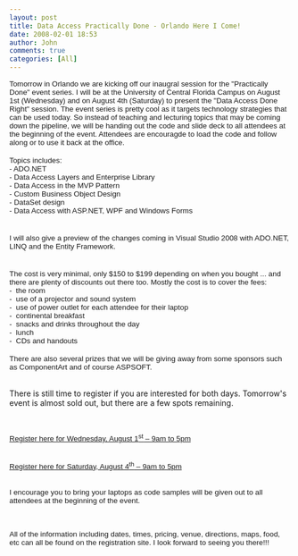 ```yaml
---
layout: post
title: Data Access Practically Done - Orlando Here I Come!
date: 2008-02-01 18:53
author: John
comments: true
categories: [All]
---
```

<P class=MsoNormal style="MARGIN: 0in 0in 0pt; mso-margin-top-alt: auto; mso-margin-bottom-alt: auto"><SPAN style="FONT-SIZE: 10pt; FONT-FAMILY: 'Arial','sans-serif'; mso-fareast-font-family: 'Times New Roman'">Tomorrow in Orlando we are kicking off our inaugral&nbsp;session for the "Practically Done" event series. I will be at the University of Central Florida Campus on August 1st (Wednesday) and on August 4th (Saturday) to present the "Data Access Done Right" session. The event series is pretty cool as it targets technology strategies that can be used today. So instead of teaching and lecturing topics that may be coming down the pipeline, we will be handing out the code and slide deck to all attendees at the beginning of the event. Attendees are encouragde to load the code and follow along or to use it back at the office.</SPAN></P> <P class=MsoNormal style="MARGIN: 0in 0in 0pt; mso-margin-top-alt: auto; mso-margin-bottom-alt: auto"><SPAN style="FONT-SIZE: 10pt; FONT-FAMILY: 'Arial','sans-serif'; mso-fareast-font-family: 'Times New Roman'"></SPAN>&nbsp;</P> <P class=MsoNormal style="MARGIN: 0in 0in 0pt; mso-margin-top-alt: auto; mso-margin-bottom-alt: auto"><SPAN style="FONT-SIZE: 10pt; FONT-FAMILY: 'Arial','sans-serif'; mso-fareast-font-family: 'Times New Roman'">Topics includes:</SPAN></P> <P class=MsoNormal style="MARGIN: 0in 0in 0pt; mso-margin-top-alt: auto; mso-margin-bottom-alt: auto"><SPAN style="FONT-SIZE: 10pt; FONT-FAMILY: 'Arial','sans-serif'; mso-fareast-font-family: 'Times New Roman'">- ADO.NET</SPAN></P> <P class=MsoNormal style="MARGIN: 0in 0in 0pt; mso-margin-top-alt: auto; mso-margin-bottom-alt: auto"><SPAN style="FONT-SIZE: 10pt; FONT-FAMILY: 'Arial','sans-serif'; mso-fareast-font-family: 'Times New Roman'">- Data Access Layers and Enterprise Library</SPAN></P> <P class=MsoNormal style="MARGIN: 0in 0in 0pt; mso-margin-top-alt: auto; mso-margin-bottom-alt: auto"><SPAN style="FONT-SIZE: 10pt; FONT-FAMILY: 'Arial','sans-serif'; mso-fareast-font-family: 'Times New Roman'">- Data Access in the MVP Pattern</SPAN></P> <P class=MsoNormal style="MARGIN: 0in 0in 0pt; mso-margin-top-alt: auto; mso-margin-bottom-alt: auto"><SPAN style="FONT-SIZE: 10pt; FONT-FAMILY: 'Arial','sans-serif'; mso-fareast-font-family: 'Times New Roman'">- Custom Business Object Design</SPAN></P> <P class=MsoNormal style="MARGIN: 0in 0in 0pt; mso-margin-top-alt: auto; mso-margin-bottom-alt: auto"><SPAN style="FONT-SIZE: 10pt; FONT-FAMILY: 'Arial','sans-serif'; mso-fareast-font-family: 'Times New Roman'">- DataSet design</SPAN></P> <P class=MsoNormal style="MARGIN: 0in 0in 0pt; mso-margin-top-alt: auto; mso-margin-bottom-alt: auto"><SPAN style="FONT-SIZE: 10pt; FONT-FAMILY: 'Arial','sans-serif'; mso-fareast-font-family: 'Times New Roman'">- Data Access with ASP.NET, WPF and Windows Forms</SPAN></P> <P class=MsoNormal style="MARGIN: 0in 0in 0pt; mso-margin-top-alt: auto; mso-margin-bottom-alt: auto"><SPAN style="FONT-SIZE: 10pt; FONT-FAMILY: 'Arial','sans-serif'; mso-fareast-font-family: 'Times New Roman'"></SPAN>&nbsp;</P> <P class=MsoNormal style="MARGIN: 0in 0in 0pt; mso-margin-top-alt: auto; mso-margin-bottom-alt: auto"><SPAN style="FONT-SIZE: 10pt; FONT-FAMILY: 'Arial','sans-serif'; mso-fareast-font-family: 'Times New Roman'"></SPAN>&nbsp;</P> <P class=MsoNormal style="MARGIN: 0in 0in 0pt; mso-margin-top-alt: auto; mso-margin-bottom-alt: auto"><SPAN style="FONT-SIZE: 10pt; FONT-FAMILY: 'Arial','sans-serif'; mso-fareast-font-family: 'Times New Roman'">I&nbsp;will also give a preview of the changes coming in Visual Studio 2008&nbsp;with ADO.NET, LINQ&nbsp;and the Entity Framework.&nbsp;</SPAN></P> <P class=MsoNormal style="MARGIN: 0in 0in 0pt; mso-margin-top-alt: auto; mso-margin-bottom-alt: auto"><SPAN style="FONT-SIZE: 10pt; FONT-FAMILY: 'Arial','sans-serif'; mso-fareast-font-family: 'Times New Roman'"></SPAN>&nbsp;</P> <P class=MsoNormal style="MARGIN: 0in 0in 0pt; mso-margin-top-alt: auto; mso-margin-bottom-alt: auto"><SPAN style="FONT-SIZE: 10pt; FONT-FAMILY: 'Arial','sans-serif'; mso-fareast-font-family: 'Times New Roman'"></SPAN>&nbsp;</P> <P class=MsoNormal style="MARGIN: 0in 0in 0pt; mso-margin-top-alt: auto; mso-margin-bottom-alt: auto"><SPAN style="FONT-SIZE: 10pt; FONT-FAMILY: 'Arial','sans-serif'; mso-fareast-font-family: 'Times New Roman'">The cost is very minimal, only $150 to $199 depending on when you bought ... and there are plenty of discounts out there too. Mostly the cost is to cover the fees:</SPAN></P> <P class=MsoNormal style="MARGIN: 0in 0in 0pt; mso-margin-top-alt: auto; mso-margin-bottom-alt: auto"><SPAN style="FONT-SIZE: 10pt; FONT-FAMILY: 'Arial','sans-serif'; mso-fareast-font-family: 'Times New Roman'">-&nbsp;&nbsp;the room</SPAN></P> <P class=MsoNormal style="MARGIN: 0in 0in 0pt; mso-margin-top-alt: auto; mso-margin-bottom-alt: auto"><SPAN style="FONT-SIZE: 10pt; FONT-FAMILY: 'Arial','sans-serif'; mso-fareast-font-family: 'Times New Roman'">-&nbsp; use of a projector and sound system</SPAN></P> <P class=MsoNormal style="MARGIN: 0in 0in 0pt; mso-margin-top-alt: auto; mso-margin-bottom-alt: auto"><SPAN style="FONT-SIZE: 10pt; FONT-FAMILY: 'Arial','sans-serif'; mso-fareast-font-family: 'Times New Roman'">-&nbsp; use of power outlet for each attendee for their laptop</SPAN></P> <P class=MsoNormal style="MARGIN: 0in 0in 0pt; mso-margin-top-alt: auto; mso-margin-bottom-alt: auto"><SPAN style="FONT-SIZE: 10pt; FONT-FAMILY: 'Arial','sans-serif'; mso-fareast-font-family: 'Times New Roman'">-&nbsp;&nbsp;continental breakfast</SPAN></P> <P class=MsoNormal style="MARGIN: 0in 0in 0pt; mso-margin-top-alt: auto; mso-margin-bottom-alt: auto"><SPAN style="FONT-SIZE: 10pt; FONT-FAMILY: 'Arial','sans-serif'; mso-fareast-font-family: 'Times New Roman'">-&nbsp; snacks and drinks throughout the day</SPAN></P> <P class=MsoNormal style="MARGIN: 0in 0in 0pt; mso-margin-top-alt: auto; mso-margin-bottom-alt: auto"><SPAN style="FONT-SIZE: 10pt; FONT-FAMILY: 'Arial','sans-serif'; mso-fareast-font-family: 'Times New Roman'">-&nbsp; lunch</SPAN></P> <P class=MsoNormal style="MARGIN: 0in 0in 0pt; mso-margin-top-alt: auto; mso-margin-bottom-alt: auto"><SPAN style="FONT-SIZE: 10pt; FONT-FAMILY: 'Arial','sans-serif'; mso-fareast-font-family: 'Times New Roman'">-&nbsp; CDs and handouts</SPAN></P> <P class=MsoNormal style="MARGIN: 0in 0in 0pt; mso-margin-top-alt: auto; mso-margin-bottom-alt: auto"><SPAN style="FONT-SIZE: 10pt; FONT-FAMILY: 'Arial','sans-serif'; mso-fareast-font-family: 'Times New Roman'"></SPAN>&nbsp;</P> <P class=MsoNormal style="MARGIN: 0in 0in 0pt; mso-margin-top-alt: auto; mso-margin-bottom-alt: auto"><SPAN style="FONT-SIZE: 10pt; FONT-FAMILY: 'Arial','sans-serif'; mso-fareast-font-family: 'Times New Roman'">There are also several prizes that we will be giving away from some sponsors such as ComponentArt and of course ASPSOFT.</SPAN></P> <P class=MsoNormal style="MARGIN: 0in 0in 0pt; mso-margin-top-alt: auto; mso-margin-bottom-alt: auto"><SPAN style="FONT-SIZE: 10pt; FONT-FAMILY: 'Arial','sans-serif'; mso-fareast-font-family: 'Times New Roman'"></SPAN>&nbsp;</P> <P>There is still time to register if you&nbsp;are interested for both days. Tomorrow's event is almost sold out, but there are a few spots remaining. </P> <P mce_keep="true">&nbsp;</P> <P><SPAN style="FONT-SIZE: 10pt; FONT-FAMILY: 'Arial','sans-serif'; mso-fareast-font-family: 'Times New Roman'"><A class="" href="http://dadr1-papablog.eventbrite.com/" mce_href="http://dadr1-papablog.eventbrite.com/">Register here for Wednesday, August 1<SUP>st</SUP> – 9am to 5pm</A></SPAN></P> <P class=MsoNormal style="MARGIN: 0in 0in 0pt; mso-margin-top-alt: auto; mso-margin-bottom-alt: auto"><SPAN style="FONT-SIZE: 10pt; FONT-FAMILY: 'Arial','sans-serif'; mso-fareast-font-family: 'Times New Roman'"></SPAN>&nbsp;</P><SPAN style="FONT-SIZE: 10pt; FONT-FAMILY: 'Arial','sans-serif'; mso-fareast-font-family: 'Times New Roman'"><A href="http://dadr2-papablog.eventbrite.com/">Register here for Saturday, August 4<SUP>th</SUP> – 9am to 5pm</A><?xml:namespace prefix = o ns = "urn:schemas-microsoft-com:office:office" /><o:p></o:p></SPAN> <P class=MsoNormal style="MARGIN: 0in 0in 0pt; mso-margin-to
p-alt: auto; mso-margin-bottom-alt: auto"><SPAN style="FONT-SIZE: 10pt; FONT-FAMILY: 'Arial','sans-serif'; mso-fareast-font-family: 'Times New Roman'"></SPAN>&nbsp;</P> <P><SPAN style="FONT-SIZE: 10pt; FONT-FAMILY: 'Arial','sans-serif'; mso-fareast-font-family: 'Times New Roman'">I encourage you to bring your laptops as code samples will be given out to all attendees at the beginning of the event. </SPAN></P> <P><SPAN style="FONT-SIZE: 10pt; FONT-FAMILY: 'Arial','sans-serif'; mso-fareast-font-family: 'Times New Roman'"></SPAN>&nbsp;</P><SPAN style="FONT-SIZE: 10pt; FONT-FAMILY: 'Arial','sans-serif'; mso-fareast-font-family: 'Times New Roman'"></SPAN><SPAN style="FONT-SIZE: 10pt; FONT-FAMILY: 'Arial','sans-serif'; mso-fareast-font-family: 'Times New Roman'">All of the information including dates, times, pricing, venue, directions, maps, food, etc can all be found on the registration site. I look forward to seeing you there!!!<o:p></o:p></SPAN><SPAN style="FONT-SIZE: 10pt; FONT-FAMILY: 'Arial','sans-serif'; mso-fareast-font-family: 'Times New Roman'"><o:p>&nbsp;</o:p></SPAN>


